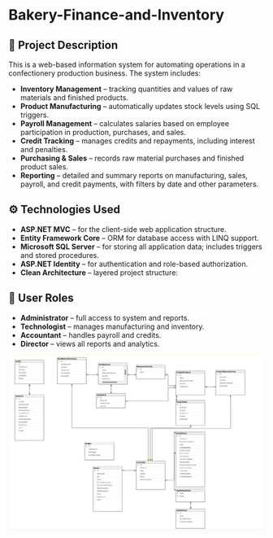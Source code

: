# Bakery-Finance-and-Inventory

## 📌 Project Description

This is a web-based information system for automating operations in a confectionery production business. The system includes:

- **Inventory Management** – tracking quantities and values of raw materials and finished products.
- **Product Manufacturing** – automatically updates stock levels using SQL triggers.
- **Payroll Management** – calculates salaries based on employee participation in production, purchases, and sales.
- **Credit Tracking** – manages credits and repayments, including interest and penalties.
- **Purchasing & Sales** – records raw material purchases and finished product sales.
- **Reporting** – detailed and summary reports on manufacturing, sales, payroll, and credit payments, with filters by date and other parameters.

## ⚙️ Technologies Used

- **ASP.NET MVC** – for the client-side web application structure.
- **Entity Framework Core** – ORM for database access with LINQ support.
- **Microsoft SQL Server** – for storing all application data; includes triggers and stored procedures.
- **ASP.NET Identity** – for authentication and role-based authorization.
- **Clean Architecture** – layered project structure:

## 👤 User Roles

- **Administrator** – full access to system and reports.
- **Technologist** – manages manufacturing and inventory.
- **Accountant** – handles payroll and credits.
- **Director** – views all reports and analytics.


![Dashboard Screenshot](db-diagram.png)
